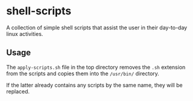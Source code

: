 # shell-scripts
A collection of simple shell scripts that assist the user in their day-to-day linux activities.

## Usage

The `apply-scripts.sh` file in the top directory removes the `.sh` extension from the scripts and copies them into the `/usr/bin/` directory. 

If the latter already contains any scripts by the same name, they will be replaced.
